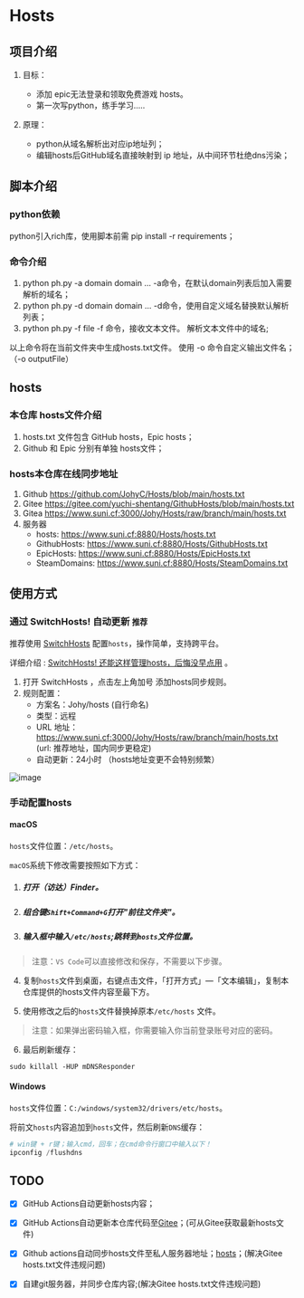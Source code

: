 # Hosts

## 项目介绍

1. 目标：

   - 添加 epic无法登录和领取免费游戏 hosts。
   - 第一次写python，练手学习.....

2. 原理：

   - python从域名解析出对应ip地址列；
   - 编辑hosts后GitHub域名直接映射到 ip 地址，从中间环节杜绝dns污染；

## 脚本介绍

### python依赖

python引入rich库，使用脚本前需 pip install -r requirements；

### 命令介绍

1. python ph.py -a domain domain ...
   -a命令，在默认domain列表后加入需要解析的域名；
2. python ph.py -d domain domain ...
   -d命令，使用自定义域名替换默认解析列表；
3. python ph.py -f file
   -f 命令，接收文本文件。
   解析文本文件中的域名;

以上命令将在当前文件夹中生成hosts.txt文件。
使用 -o 命令自定义输出文件名；（-o outputFile）

## hosts

### 本仓库 hosts文件介绍

1. hosts.txt 文件包含 GitHub hosts，Epic hosts；
2. Github 和 Epic 分别有单独 hosts文件；

### hosts本仓库在线同步地址

1. Github   https://github.com/JohyC/Hosts/blob/main/hosts.txt
2. Gitee    https://gitee.com/yuchi-shentang/GithubHosts/blob/main/hosts.txt
3. Gitea    https://www.suni.cf:3000/Johy/Hosts/raw/branch/main/hosts.txt
4. 服务器 
   - hosts:        		 https://www.suni.cf:8880/Hosts/hosts.txt 
   - GithubHosts:        https://www.suni.cf:8880/Hosts/GithubHosts.txt
   - EpicHosts:          https://www.suni.cf:8880/Hosts/EpicHosts.txt
   - SteamDomains:       https://www.suni.cf:8880/Hosts/SteamDomains.txt

## 使用方式

### 通过 SwitchHosts! 自动更新 `推荐`

推荐使用  [SwitchHosts](https://swh.app/zh/) 配置`hosts`，操作简单，支持跨平台。

详细介绍 :   [SwitchHosts! 还能这样管理hosts，后悔没早点用](https://mp.weixin.qq.com/s/A37XnD3HdcGSWUflj6JujQ) 。

1. 打开  SwitchHosts ，点击左上角加号 添加hosts同步规则。
2. 规则配置：
   - 方案名：Johy/hosts (自行命名)
   - 类型：远程
   - URL 地址：https://www.suni.cf:3000/Johy/Hosts/raw/branch/main/hosts.txt (url: 推荐地址，国内同步更稳定)
   - 自动更新：24小时 （hosts地址变更不会特别频繁）

![image](https://user-images.githubusercontent.com/38210128/127502984-7ef25b7c-1901-4164-ab29-e5dbc487e63d.png)


### 手动配置hosts

#### macOS

`hosts`文件位置：`/etc/hosts`。

`macOS`系统下修改需要按照如下方式：

1. ##### 打开（访达）Finder。

2. ##### 组合键`Shift+Command+G`打开"前往文件夹"。

3. ##### 输入框中输入`/etc/hosts`;跳转到`hosts`文件位置。

> 注意：`VS Code`可以直接修改和保存，不需要以下步骤。

4. 复制`hosts`文件到桌面，右键点击文件，「打开方式」—「文本编辑」，复制本仓库提供的hosts文件内容至最下方。

5. 使用修改之后的`hosts`文件替换掉原本`/etc/hosts` 文件。

> 注意：如果弹出密码输入框，你需要输入你当前登录账号对应的密码。

6. 最后刷新缓存：

```
sudo killall -HUP mDNSResponder
```

#### Windows

`hosts`文件位置：`C:/windows/system32/drivers/etc/hosts`。

将前文`hosts`内容追加到`hosts`文件，然后刷新`DNS`缓存：

```powershell
# win键 + r键；输入cmd，回车；在cmd命令行窗口中输入以下！
ipconfig /flushdns
```

## TODO

- [x] GitHub Actions自动更新hosts内容；
- [x] GitHub Actions自动更新本仓库代码至[Gitee](https://gitee.com/yuchi-shentang/GithubHosts)；(可从Gitee获取最新hosts文件)
- [x] Github actions自动同步hosts文件至私人服务器地址；[hosts](https://www.suni.cf:8880/Hosts/hosts.txt)；(解决Gitee hosts.txt文件违规问题)
- [x] 自建git服务器，并同步仓库内容;(解决Gitee hosts.txt文件违规问题)


